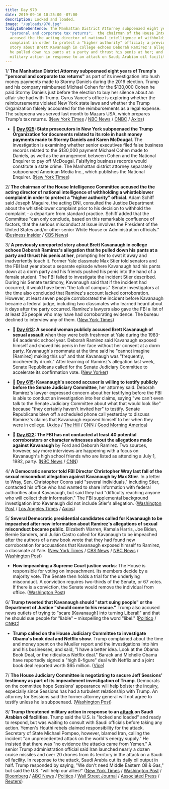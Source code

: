 ```yaml
---
title: Day 970
date: 2019-09-16 10:25:00 -07:00
description: Locked and loaded.
image: "/uploads/970.jpg"
todayInOneSentence: The Manhattan District Attorney subpoenaed eight years of Trump's
  "personal and corporate tax returns";  the chairman of the House Intelligence Committee
  accused the the acting director of national intelligence of withholding a whistleblower
  complaint in order to protect a "higher authority" official; a previously unreported
  story about Brett Kavanaugh in college echoes Deborah Ramirez's allegation that
  he pulled down his pants at a party and thrust his penis at her; and Trump threatened
  military action in response to an attack on Saudi Arabian oil facilities.
---
```


1/ **The Manhattan District Attorney subpoenaed eight years of Trump's "personal and corporate tax returns"** as part of its investigation into hush money payments made to Stormy Daniels during the 2016 election. Trump and his company reimbursed Michael Cohen for the $130,000 Cohen he paid Stormy Daniels just before the election to buy her silence about an affair she had with Trump. Cyrus Vance's office is exploring whether the reimbursements violated New York state laws and whether the Trump Organization falsely accounted for the reimbursements as a legal expense. The subpoena was served last month to Mazars USA, which prepares Trump's tax returns. ([New York Times](https://www.nytimes.com/2019/09/16/nyregion/trump-tax-returns-cy-vance.html) / [NBC News](https://www.nbcnews.com/politics/donald-trump/manhattan-da-subpoenas-trump-s-tax-returns-probe-hush-money-n1055046) / [CNBC](https://www.cnbc.com/2019/09/16/eight-years-of-trumps-tax-returns-subpoenaed-by-manhattan-da-vance.html) / [Axios](https://www.axios.com/trump-tax-returns-hush-money-manhattan-prosecutors-fa98271e-a8fe-4b76-841a-6c9ae8a8c5d0.html))

* **📌 [Day 925](https://whatthefuckjusthappenedtoday.com/2019/08/02/day-925/#3-state-prosecutors-in-new-york-subp): State prosecutors in New York subpoenaed the Trump Organization for documents related to its role in hush money payments made to Stormy Daniels and Karen McDougal**. The investigation is examining whether senior executives filed false business records related to the $130,000 payment Michael Cohen made to Daniels, as well as the arrangement between Cohen and the National Enquirer to pay off McDougal. Falsifying business records would constitute a state crime. The Manhattan district attorney separately subpoenaed American Media Inc., which publishes the National Enquirer. ([New York Times](https://www.nytimes.com/2019/08/01/nyregion/trump-cohen-stormy-daniels-vance.html))

2/ **The chairman of the House Intelligence Committee accused the the acting director of national intelligence of withholding a whistleblower complaint in order to protect a "higher authority" official**. Adam Schiff said Joseph Maguire, the acting DNI, consulted the Justice Department about the whistleblower complaint prior to his decision to withhold the complaint – a departure from standard practice. Schiff added that the Committee "can only conclude, based on this remarkable confluence of factors, that the serious misconduct at issue involves the President of the United States and/or other senior White House or Administration officials." ([Business Insider](https://www.businessinsider.com/house-intelligence-committee-subpoena-whistleblower-complaint-trump-2019-9) / [CBS News](https://www.cbsnews.com/news/adam-schiff-says-dni-cited-higher-authority-in-refusal-to-turn-over-whistleblower-complaint/))

3/ **A previously unreported story about Brett Kavanaugh in college echoes Deborah Ramirez's allegation that he pulled down his pants at a party and thrust his penis at her**, prompting her to swat it away and inadvertently touch it. Former Yale classmate Max Stier told senators and the FBI last year about a separate episode where Kavanaugh had his pants down at a dorm party and his friends pushed his penis into the hand of a female student. The FBI failed to investigate the incident Stier described. During his Senate testimony, Kavanaugh said that if the incident had occurred, it would have been "the talk of campus." Senate investigators at the time also concluded that Ramirez's account lacked corroboration. However, at least seven people corroborated the incident before Kavanaugh became a federal judge, including two classmates who learned heard about it days after the party occurred. Ramirez's lawyers also gave the FBI a list of at least 25 people who may have had corroborating evidence. The bureau declined to interview any of them.  ([New York Times](https://www.nytimes.com/2019/09/14/sunday-review/brett-kavanaugh-deborah-ramirez-yale.html))

* **📌 [Day 613](https://whatthefuckjusthappenedtoday.com/2018/09/24/day-613/#1-a-second-woman-publicly-accused-br): A second woman publicly accused Brett Kavanaugh of sexual assault** when they were both freshmen at Yale during the 1983-84 academic school year. Deborah Ramirez said Kavanaugh exposed himself and shoved his penis in her face without her consent at a dorm party. Kavanaugh's roommate at the time said he "cannot imagine \[Ramirez\] making this up" and that Kavanaugh was "frequently, incoherently drunk." After learning of Ramirez's allegation last week, Senate Republicans called for the Senate Judiciary Committee to accelerate its confirmation vote. ([New Yorker](https://www.newyorker.com/news/news-desk/senate-democrats-investigate-a-new-allegation-of-sexual-misconduct-from-the-supreme-court-nominee-brett-kavanaughs-college-years-deborah-ramirez))

* **📌 [Day 615](https://whatthefuckjusthappenedtoday.com/2018/09/26/day-615/#4-kavanaughs-second-accuser-is-willi): Kavanaugh's second accuser is willing to testify publicly before the Senate Judiciary Committee**, her attorney said. Deborah Ramirez's lawyer expressed concern about her testifying before the FBI is able to conduct an investigation into her claims, saying "we can't even talk to the Senate Judiciary Committee about what that would look like" because "they certainly haven't invited her" to testify. Senate Republicans blew off a scheduled phone call yesterday to discuss Ramirez's claims that Kavanaugh exposed himself to her when they were in college. ([Axios](https://www.axios.com/kavanaugh-second-accuser-testify-before-congress-13090991-a32c-4949-92e3-3613f37edf66.html) / [The Hill](https://thehill.com/blogs/blog-briefing-room/408446-second-kavanaugh-accuser-willing-to-testify-lawyer-says) / [CNN](https://www.cnn.com/2018/09/25/politics/deborah-ramirez-attorney-kavanaugh-cnntv/index.html) / [Good Morning America](https://www.yahoo.com/gma/2nd-brett-kavanaugh-accuser-certain-alleged-encounter-her-113804221--abc-news-topstories.html))

* **📌 [Day 622](https://whatthefuckjusthappenedtoday.com/2018/10/03/day-622/#3-the-fbi-has-not-contacted-at-least): The FBI has not contacted at least 40 potential corroborators or character witnesses about the allegations made against Kavanaugh** by Ford and Deborah Ramirez. Two sources, however, say more interviews are happening with a focus on Kavanaugh's high school friends who are listed as attending a July 1, 1982, party. ([NBC News](https://www.nbcnews.com/politics/supreme-court/dozens-potential-sources-information-have-not-been-contacted-fbi-kavanaugh-n916146) / [CNN](https://www.cnn.com/2018/10/02/politics/fbi-investigation-ford-kavanaugh/index.html))

4/ **A Democratic senator told FBI Director Christopher Wray last fall of the sexual misconduct allegation against Kavanaugh by Max Stier**. In a letter to Wray, Sen. Christopher Coons said "several individuals," including Stier, contacted his office who had wanted to share information with federal authorities about Kavanaugh, but said they had "difficulty reaching anyone who will collect their information." The FBI supplemental background investigation into Kavanaugh did not include Stier's allegation. ([Washington Post](https://beta.washingtonpost.com/politics/senator-says-fbi-did-not-investigate-allegation-against-kavanaugh/2019/09/16/a881f584-d883-11e9-adff-79254db7f766_story.html) / [Los Angeles Times](https://www.latimes.com/politics/story/2019-09-16/fbi-investigation-brett-kavanaugh-confirmation) / [Axios](https://www.axios.com/brett-kavanaugh-sexual-misconduct-chris-coons-fbi-e27e61e8-46cb-4980-97f8-d7199a7635e8.html))

5/ **Several Democratic presidential candidates called for Kavanaugh to be impeached after new information about Ramirez's allegations of sexual misconduct became public**. Elizabeth Warren, Kamala Harris, Joe Biden, Bernie Sanders, and Julián Castro called for Kavanaugh to be impeached after the authors of a new book wrote that they had found new corroboration for accusations that Kavanaugh exposed himself to Ramirez, a classmate at Yale. ([New York Times](https://www.nytimes.com/2019/09/15/us/brett-kavanaugh-allegations-trump-impeach.html) / [CBS News](https://www.cbsnews.com/news/brett-kavanaugh-sexual-misconduct-accusation-sets-off-calls-for-supreme-court-impeachment/) / [NBC News](https://www.nbcnews.com/politics/supreme-court/trump-defends-brett-kavanaugh-after-sexual-misconduct-allegations-resurface-n1054581) / [Washington Post](https://beta.washingtonpost.com/national/democratic-candidates-demand-kavanaugh-impeachment-after-new-allegation-in-times-piece/2019/09/15/3bdc160e-d7ce-11e9-ac63-3016711543fe_story.html))

* **How impeaching a Supreme Court justice works**: The House is responsible for voting on impeachment. Its members decide by a majority vote. The Senate then holds a trial for the underlying misconduct. A conviction requires two-thirds of the Senate, or 67 votes. If there is a conviction, the Senate would remove the individual from office. ([Washington Post](https://beta.washingtonpost.com/politics/2019/09/15/calls-justice-kavanaughs-impeachment-are-mounting-heres-how-it-could-work/))

6/ **Trump tweeted that Kavanaugh should "start suing people" or the Department of Justice "should come to his rescue."** Trump also accused news outlets of trying to "scare \[Kavanaugh\] into turning Liberal!" and that he should sue people for "liable" – misspelling the word "libel." ([Politico](https://www.politico.com/story/2019/09/15/trump-brett-kavanaugh-1496181) / [CNBC](https://www.cnbc.com/2019/09/15/trump-says-kavanaugh-should-start-suing-after-new-allegation.html))

* **Trump called on the House Judiciary Committee to investigate Obama's book deal and Netflix show**. Trump complained about the time and money spent on the Mueller report and the investigations into him and his businesses, and said, "I have a better idea. Look at the Obama Book Deal, or the ridiculous Netflix deal." Barack and Michelle Obama have reportedly signed a "high 8-figure" deal with Netflix and a joint book deal reported worth $65 million. ([Vice](https://www.vice.com/en_us/article/3kxa7b/trump-wants-the-government-to-investigate-obamas-netflix-deal))

7/ **The House Judiciary Committee is negotiating to secure Jeff Sessions' testimony as part of its impeachment investigation of Trump**. Democrats on the committee hope Sessions' appearance will help bolster the inquiry, especially since Sessions has had a turbulent relationship with Trump. An attorney for Sessions said the former attorney general will not agree to testify unless he is subpoenaed. ([Washington Post](https://www.washingtonpost.com/politics/house-democrats-pursue-sessions-for-testimony-in-impeachment-probe-of-trump/2019/09/13/e2925316-d58d-11e9-ab26-e6dbebac45d3_story.html?arc404=true))

8/ **Trump threatened military action in response to an [attack](https://www.nytimes.com/2019/09/14/world/middleeast/saudi-arabia-refineries-drone-attack.html) on Saudi Arabian oil facilities**. Trump said the U.S. is "locked and loaded" and ready to respond, but was waiting to consult with Saudi officials before taking any action. Yemen's Houthi rebels claimed responsibility for the attack. Secretary of State Michael Pompeo, however, blamed Iran, calling the incident "an unprecedented attack on the world's energy supply." He insisted that there was "no evidence the attacks came from Yemen." A senior Trump administration official said Iran launched nearly a dozen cruise missiles and over 20 drones from its territory in the attack on a Saudi oil facility. In response to the attack, Saudi Arabia cut its daily oil output in half. Trump responded by saying, "We don't need Middle Eastern Oil & Gas," but said the U.S. "will help our allies!" ([New York Times](https://www.nytimes.com/2019/09/15/world/middleeast/iran-us-saudi-arabia-attack.html) / [Washington Post](https://www.washingtonpost.com/world/yemens-houthi-rebels-warn-of-further-attacks-on-saudi-oil-facilities/2019/09/16/e8c75a00-d859-11e9-ac63-3016711543fe_story.html) / [Bloomberg](https://www.bloomberg.com/news/articles/2019-09-14/pompeo-says-no-evidence-drone-attacks-on-saudi-came-from-yemen) / [ABC News](https://abcnews.go.com/International/iran-fired-cruise-missiles-attack-saudi-oil-facility/story?id=65632653) / [Politico](https://www.politico.com/story/2019/09/16/donald-trump-iran-saudi-arabia-oil-1498058) / [Wall Street Journal](https://www.wsj.com/articles/u-s-tells-saudi-arabia-oil-attacks-were-launched-from-iran-11568644126) / [Associated Press](https://www.apnews.com/b5e55c91023441d8a05ff95a9fd2d6eb) / [Reuters](https://www.reuters.com/article/us-saudi-aramco-trump-idUSKBN1W11B9))